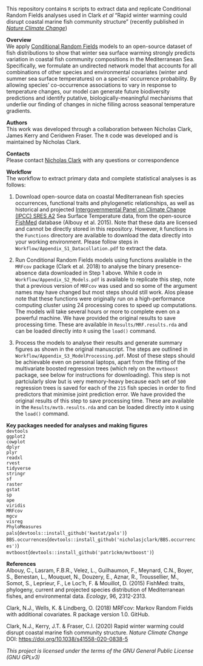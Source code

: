 
<!-- README.md is generated from README.Rmd. Please edit that file -->

This repository contains `R` scripts to extract data and replicate
Conditional Random Fields analyses used in Clark *et al* “Rapid winter
warming could disrupt coastal marine fish community structure” (recently
published in [*Nature Climate
Change*](https://www.nature.com/articles/s41558-020-0838-5))

**Overview**  
We apply [Conditional Random
Fields](http://homepages.inf.ed.ac.uk/csutton/publications/crftut-fnt.pdf)
models to an open-source dataset of fish distributions to show that
winter sea surface warming strongly predicts variation in coastal fish
community compositions in the Mediterranean Sea. Specifically, we
formulate an undirected network model that accounts for all combinations
of other species and environmental covariates (winter and summer sea
surface temperatures) on a species’ occurrence probability. By allowing
species’ co-occurrence associations to vary in response to temperature
changes, our model can generate future biodiversity predictions and
identify putative, biologically-meaningful mechanisms that underlie our
finding of changes in niche filling across seasonal temperature
gradients.

**Authors**  
This work was developed through a collaboration between Nicholas Clark,
James Kerry and Ceridwen Fraser. The `R` code was developed and is
maintained by Nicholas Clark.

**Contacts**  
Please contact [Nicholas
Clark](https://researchers.uq.edu.au/researcher/15140) with any
questions or correspondence

**Workflow**  
The workflow to extract primary data and complete statistical analyses
is as follows:

1.  Download open-source data on coastal Mediterranean fish species
    occurrences, functional traits and phylogenetic relationships, as
    well as historical and projected [Intergovernmental Panel on Climate
    Change (IPCC) SRES
    A2](https://www.ipcc.ch/site/assets/uploads/2018/03/emissions_scenarios-1.pdf)
    Sea Surface Temperature data, from the open-source
    [FishMed](http://www.esapubs.org/archive/ecol/E096/203/) database
    (Albouy et al. 2015). Note that these data are licensed and cannot
    be directly stored in this repository. However, `R` functions in the
    `Functions` directory are available to download the data directly
    into your working environment. Please follow steps in
    `Workflow/Appendix_S1_Datacollation.pdf` to extract the data.

2.  Run Conditional Random Fields models using functions available in
    the `MRFcov` package (Clark et al. 2018) to analyse the binary
    presence-absence data downloaded in Step 1 above. While `R` code in
    `Workflow/Appendix_S2_Models.pdf` is available to replicate this
    step, note that a previous version of `MRFcov` was used and so some
    of the argument names may have changed but most steps should still
    work. Alos please note that these functions were originally run on a
    high-performance computing cluster using 24 processing cores to
    speed up computations. The models will take several hours or more to
    complete even on a powerful machine. We have provided the original
    results to save processing time. These are available in
    `Results/MRF.results.rda` and can be loaded directly into `R` using
    the `load()` command.

3.  Process the models to analyse their results and generate summary
    figures as shown in the original manuscript. The steps are outlined
    in `Workflow/Appendix_S3_ModelProcessing.pdf`. Most of these steps
    should be achievable even on personal laptops, apart from the
    fitting of the multivariate boosted regression trees (which rely on
    the `mvtboost` package, see below for instructions for downloading).
    This step is not partciularly slow but is very memory-heavy because
    each set of `500` regression trees is saved for each of the `215`
    fish species in order to find predictors that minimise joint
    prediction error. We have provided the original results of this step
    to save processing time. These are available in the
    `Results/mvtb.results.rda` and can be loaded directly into `R` using
    the `load()` command.

**Key packages needed for analyses and making
figures**  
`devtools`  
`ggplot2`  
`cowplot`  
`dplyr`  
`plyr`  
`readxl`  
`rvest`  
`tidyverse`  
`stringr`  
`sf`  
`raster`  
`gstat`  
`sp`  
`ape`  
`viridis`  
`MRFcov`  
`mgcv`  
`visreg`  
`PhyloMeasures`  
`pals`(`devtools::install_github('kwstat/pals')`)  
`BBS.occurrences`(`devtools::install_github('nicholasjclark/BBS.occurrences')`)  
`mvtboost`(`devtools::install_github('patr1ckm/mvtboost')`)

**References**  
Albouy, C., Lasram, F.B.R., Velez, L., Guilhaumon, F., Meynard, C.N.,
Boyer, S., Benestan, L., Mouquet, N., Douzery, E., Aznar, R.,
Troussellier, M., Somot, S., Leprieur, F., Le Loc’h, F. & Mouillot, D.
(2015) FishMed: traits, phylogeny, current and projected species
distribution of Mediterranean fishes, and environmental data. *Ecology*,
96, 2312-2313.

Clark, N.J., Wells, K. & Lindberg, O. (2018) MRFcov: Markov Random
Fields with additional covariates. R package version 1.0. GitHub.

Clark, N.J., Kerry, J.T. & Fraser, C.I. (2020) Rapid winter warming
could disrupt coastal marine fish community structure. *Nature Climate
Change* DOI: <https://doi.org/10.1038/s41558-020-0838-5>

*This project is licensed under the terms of the GNU General Public
License (GNU GPLv3)*
